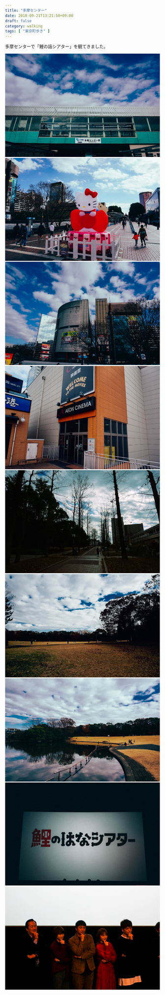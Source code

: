 ```yaml
---
title: "多摩センター"
date: 2018-09-21T13:21:50+09:00
draft: false
category: walking
tags: [ "東京町歩き" ]
---
```

多摩センターで「鯉の話シアター」を観てきました。  
<!--more-->
![](./img/1-1.jpg)
![](./img/1-2.jpg)
![](./img/1-3.jpg)
![](./img/1-4.jpg)
![](./img/1-5.jpg)
![](./img/1-6.jpg)
![](./img/1-7.jpg)
![](./img/1-8.jpg)
![](./img/1-9.jpg)
